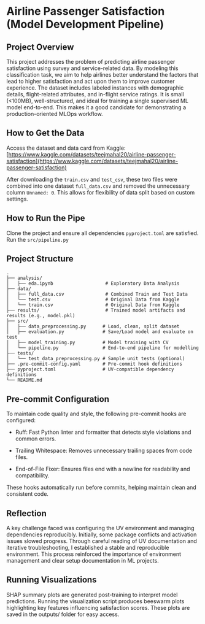 # Airline Passenger Satisfaction (Model Development Pipeline)

## Project Overview

This project addresses the problem of predicting airline passenger satisfaction using survey and service-related data. By modeling this classification task, we aim to help airlines better understand the factors that lead to higher satisfaction and act upon them to improve customer experience. The dataset includes labeled instances with demographic details, flight-related attributes, and in-flight service ratings. It is small (<100MB), well-structured, and ideal for training a single supervised ML model end-to-end. This makes it a good candidate for demonstrating a production-oriented MLOps workflow.

## How to Get the Data

Access the dataset and data card from Kaggle:  
[https://www.kaggle.com/datasets/teejmahal20/airline-passenger-satisfaction](https://www.kaggle.com/datasets/teejmahal20/airline-passenger-satisfaction)

After downloading the `train.csv` and `test_csv`, these two files were combined into one dataset `full_data.csv` and removed the unnecessary column `Unnamed: 0`. 
This allows for flexibility of data split based on custom settings.

## How to Run the Pipe

Clone the project and ensure all dependencies `pyproject.toml` are satisfied.
Run the `src/pipeline.py`

## Project Structure

```text
.
├── analysis/
│   ├── eda.ipynb                   # Exploratory Data Analysis
├── data/
│   ├── full_data.csv               # Combined Train and Test Data
│   └── test.csv                    # Original Data from Kaggle
│   └── train.csv                   # Original Data from Kaggle
├── results/                        # Trained model artifacts and results (e.g., model.pkl)
├── src/
│   ├── data_preprocessing.py      # Load, clean, split dataset
│   ├── evaluation.py              # Save/Load model and evaluate on test
│   ├── model_training.py          # Model training with CV
│   └── pipeline.py                # End-to-end pipeline for modelling 
├── tests/
│   └── test_data_preprocessing.py # Sample unit tests (optional)
├── .pre-commit-config.yaml        # Pre-commit hook definitions
├── pyproject.toml                 # UV-compatible dependency definitions
└── README.md
```

## Pre-commit Configuration
To maintain code quality and style, the following pre-commit hooks are configured:

* Ruff: Fast Python linter and formatter that detects style violations and common errors.

* Trailing Whitespace: Removes unnecessary trailing spaces from code files.

* End-of-File Fixer: Ensures files end with a newline for readability and compatibility.

These hooks automatically run before commits, helping maintain clean and consistent code.

## Reflection

A key challenge faced was configuring the UV environment and managing dependencies reproducibly. Initially, some package conflicts and activation issues slowed progress. Through careful reading of UV documentation and iterative troubleshooting, I established a stable and reproducible environment. This process reinforced the importance of environment management and clear setup documentation in ML projects.

## Running Visualizations
SHAP summary plots are generated post-training to interpret model predictions. Running the visualization script produces beeswarm plots highlighting key features influencing satisfaction scores. These plots are saved in the outputs/ folder for easy access.